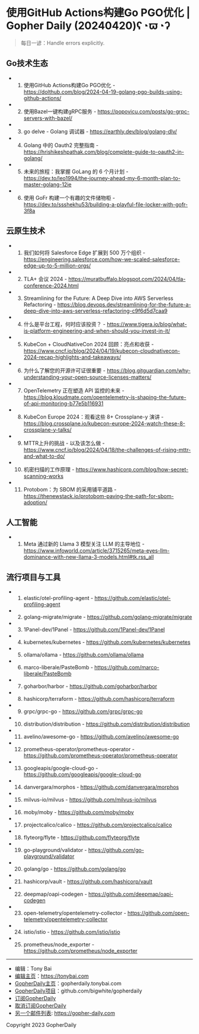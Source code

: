 # 使用GitHub Actions构建Go PGO优化 | Gopher Daily (20240420)ʕ◔ϖ◔ʔ

>每日一谚：Handle errors explicitly.

## Go技术生态


- 1. 使用GitHub Actions构建Go PGO优化 - https://dolthub.com/blog/2024-04-19-golang-pgo-builds-using-github-actions/

- 2. 使用Bazel一键构建gRPC服务 - https://popovicu.com/posts/go-grpc-servers-with-bazel/

- 3. go delve - Golang 调试器 - https://earthly.dev/blog/golang-dlv/

- 4. Golang 中的 Oauth2 完整指南 - https://hrishikeshpathak.com/blog/complete-guide-to-oauth2-in-golang/

- 5. 未来的旅程：我掌握 GoLang 的 6 个月计划 - https://dev.to/leo1994/the-journey-ahead-my-6-month-plan-to-master-golang-12ie

- 6. 使用 GoFr 构建一个有趣的文件储物柜 - https://dev.to/ssshekhu53/building-a-playful-file-locker-with-gofr-3f8a


## 云原生技术


- 1. 我们如何将 Salesforce Edge 扩展到 500 万个组织 - https://engineering.salesforce.com/how-we-scaled-salesforce-edge-up-to-5-million-orgs/

- 2. TLA&#43; 会议 2024 - https://muratbuffalo.blogspot.com/2024/04/tla-conference-2024.html

- 3. Streamlining for the Future: A Deep Dive into AWS Serverless Refactoring - https://blog.devops.dev/streamlining-for-the-future-a-deep-dive-into-aws-serverless-refactoring-c9f6d5d7caa9

- 4. 什么是平台工程，何时应该投资？ - https://www.tigera.io/blog/what-is-platform-engineering-and-when-should-you-invest-in-it/

- 5. KubeCon &#43; CloudNativeCon 2024 回顾：亮点和收获 - https://www.cncf.io/blog/2024/04/19/kubecon-cloudnativecon-2024-recap-highlights-and-takeaways/

- 6. 为什么了解您的开源许可证很重要 - https://blog.gitguardian.com/why-understanding-your-open-source-licenses-matters/

- 7. OpenTelemetry 正在塑造 API 监控的未来 - https://blog.kloudmate.com/opentelemetry-is-shaping-the-future-of-api-monitoring-b77e5b116931

- 8. KubeCon Europe 2024：观看这些 8&#43; Crossplane-y 演讲 - https://blog.crossplane.io/kubecon-europe-2024-watch-these-8-crossplane-y-talks/

- 9. MTTR上升的挑战 - 以及该怎么做 - https://www.cncf.io/blog/2024/04/18/the-challenges-of-rising-mttr-and-what-to-do/

- 10. 机密扫描的工作原理 - https://www.hashicorp.com/blog/how-secret-scanning-works

- 11. Protobom：为 SBOM 的采用铺平道路 - https://thenewstack.io/protobom-paving-the-path-for-sbom-adoption/


## 人工智能


- 1. Meta 通过新的 Llama 3 模型关注 LLM 的主导地位 - https://www.infoworld.com/article/3715265/meta-eyes-llm-dominance-with-new-llama-3-models.html#tk.rss_all


## 流行项目与工具


- 1. elastic/otel-profiling-agent - https://github.com/elastic/otel-profiling-agent

- 2. golang-migrate/migrate - https://github.com/golang-migrate/migrate

- 3. 1Panel-dev/1Panel - https://github.com/1Panel-dev/1Panel

- 4. kubernetes/kubernetes - https://github.com/kubernetes/kubernetes

- 5. ollama/ollama - https://github.com/ollama/ollama

- 6. marco-liberale/PasteBomb - https://github.com/marco-liberale/PasteBomb

- 7. goharbor/harbor - https://github.com/goharbor/harbor

- 8. hashicorp/terraform - https://github.com/hashicorp/terraform

- 9. grpc/grpc-go - https://github.com/grpc/grpc-go

- 10. distribution/distribution - https://github.com/distribution/distribution

- 11. avelino/awesome-go - https://github.com/avelino/awesome-go

- 12. prometheus-operator/prometheus-operator - https://github.com/prometheus-operator/prometheus-operator

- 13. googleapis/google-cloud-go - https://github.com/googleapis/google-cloud-go

- 14. danvergara/morphos - https://github.com/danvergara/morphos

- 15. milvus-io/milvus - https://github.com/milvus-io/milvus

- 16. moby/moby - https://github.com/moby/moby

- 17. projectcalico/calico - https://github.com/projectcalico/calico

- 18. flyteorg/flyte - https://github.com/flyteorg/flyte

- 19. go-playground/validator - https://github.com/go-playground/validator

- 20. golang/go - https://github.com/golang/go

- 21. hashicorp/vault - https://github.com/hashicorp/vault

- 22. deepmap/oapi-codegen - https://github.com/deepmap/oapi-codegen

- 23. open-telemetry/opentelemetry-collector - https://github.com/open-telemetry/opentelemetry-collector

- 24. istio/istio - https://github.com/istio/istio

- 25. prometheus/node_exporter - https://github.com/prometheus/node_exporter


----

- 编辑：Tony Bai
- [编辑主页](https://tonybai.com)：https://tonybai.com
- [GopherDaily主页](https://gopherdaily.tonybai.com)：gopherdaily.tonybai.com
- [GopherDaily项目](https://github.com/bigwhite/gopherdaily)：github.com/bigwhite/gopherdaily
- [订阅GopherDaily](https://gopherdaily.tonybai.com/subscribe)
- [取消订阅GopherDaily](https://gopherdaily.tonybai.com/unsubscribe)
- [另一个邮件列表](https://gopher-daily.com): https://gopher-daily.com

Copyright 2023 GopherDaily
